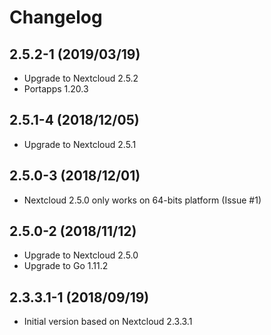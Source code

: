 # Changelog

## 2.5.2-1 (2019/03/19)

* Upgrade to Nextcloud 2.5.2
* Portapps 1.20.3

## 2.5.1-4 (2018/12/05)

* Upgrade to Nextcloud 2.5.1

## 2.5.0-3 (2018/12/01)

* Nextcloud 2.5.0 only works on 64-bits platform (Issue #1)

## 2.5.0-2 (2018/11/12)

* Upgrade to Nextcloud 2.5.0
* Upgrade to Go 1.11.2

## 2.3.3.1-1 (2018/09/19)

* Initial version based on Nextcloud 2.3.3.1
